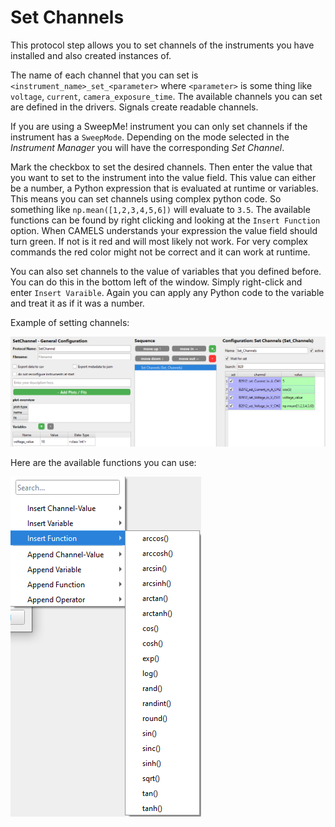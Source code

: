 # Set Channels

This protocol step allows you to set channels of the instruments you have installed and also created instances of.

The name of each channel that you can set is `<instrument_name>_set_<parameter>` where `<parameter>` is some thing like `voltage`, `current`, `camera_exposure_time`. The available channels you can set are defined in the drivers. Signals create readable channels.

If you are using a SweepMe! instrument you can only set channels if the instrument has a `SweepMode`. Depending on the mode selected in the *Instrument Manager* you will have the corresponding *Set Channel*.



Mark the checkbox to set the desired channels. Then enter the value that you want to set to the instrument into the value field. This value can either be a number, a Python expression that is evaluated at runtime or variables. This means you can set channels using complex python code. So something like `np.mean([1,2,3,4,5,6])` will evaluate to `3.5`. The available functions can be found by right clicking and looking at the `Insert Function` option. When CAMELS understands your expression the value field should turn green. If not is it red and will most likely not work. For very complex commands the red color might not be correct and it can work at runtime. 

You can also set channels to the value of variables that you defined before. You can do this in the bottom left of the window. Simply right-click and enter `Insert Varaible`. Again you can apply any Python code to the variable and treat it as if it was a number.

Example of setting channels:

![Image of the GUI when using Set Channel showing possible settings of the value field.](images/image-2.png)

Here are the available functions you can use:

![Available functions you can use to set channels](images/image-1.png)
